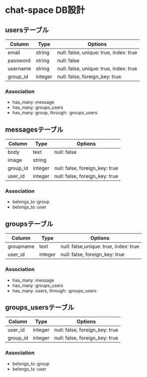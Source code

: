 	
# chat-space DB設計
## usersテーブル
|Column|Type|Options|
|------|----|-------|
|email|string|null: false, unique: true, index: true|
|password|string|null: false|
|username|string|null: false, unique: true, index: true|
|group_id|integer|null: false, foreign_key: true|

### Association
- has_many :message
- has_many :groups_users
- has_many  :group,  through:  :groups_users


## messagesテーブル
|Column|Type|Options|
|------|----|-------|
|body|text|null: false|
|image|string||
|group_id|integer|null: false, foreign_key: true|
|user_id|integer|null: false, foreign_key: true|

### Association
- belongs_to :group
- belongs_to :user

## groupsテーブル
|Column|Type|Options|
|------|----|-------|
|groupname|text|null: false,unique: true, index: true|
|user_id|integer|null: false, foreign_key: true|

### Association
- has_many :message
- has_many :groups_users
- has_many  :users,  through:  :groups_users


## groups_usersテーブル
|Column|Type|Options|
|------|----|-------|
|user_id|integer|null: false, foreign_key: true|
|group_id|integer|null: false, foreign_key: true|

### Association
- belongs_to :group
- belongs_to :user